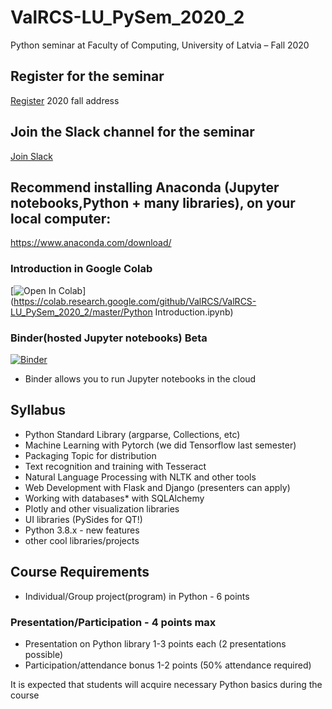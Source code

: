# ValRCS-LU_PySem_2020_2
Python seminar at Faculty of Computing, University of Latvia  – Fall 2020

## Register for the seminar
[Register](https://forms.gle/joPBuJWeo4os5MXr6) 2020 fall address

## Join the Slack channel for the seminar
[Join Slack](https://join.slack.com/t/pythonludf/shared_invite/enQtOTM2MDkxNzcwMDM4LWE2NmQ3MmMwMWUyZThjMDIyZDI2ODZhNmE0ZTBlMjhiOTA0NmI2YjNiNzg2YTIxZWMyNGYzMDcyMWM1ZTI5NWU)

## Recommend installing Anaconda (Jupyter notebooks,Python + many libraries), on your local computer:

https://www.anaconda.com/download/

### Introduction in Google Colab
[![Open In Colab](https://colab.research.google.com/assets/colab-badge.svg)](https://colab.research.google.com/github/ValRCS/ValRCS-LU_PySem_2020_2/master/Python Introduction.ipynb)


### Binder(hosted Jupyter notebooks) Beta
[![Binder](https://mybinder.org/badge_logo.svg)](https://mybinder.org/v2/gh/ValRCS/ValRCS-LU_PySem_2020_2/master)
* Binder allows you to run Jupyter notebooks in the cloud

## Syllabus

* Python Standard Library  (argparse, Collections, etc)
* Machine Learning with Pytorch (we did Tensorflow last semester)
* Packaging Topic for distribution
* Text recognition and training with Tesseract
* Natural Language Processing with NLTK and other tools
* Web Development with Flask and Django (presenters can apply)
* Working with databases* with SQLAlchemy
* Plotly and other visualization libraries
* UI libraries (PySides for QT!)
* Python 3.8.x - new features
* other cool libraries/projects



## Course Requirements

* Individual/Group project(program) in Python - 6 points
### Presentation/Participation - 4 points max
* Presentation on Python library 1-3 points each (2 presentations possible)
* Participation/attendance bonus 1-2 points (50% attendance required)


It is expected that students will acquire necessary Python basics during the course
